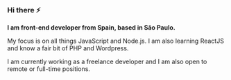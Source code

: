### Hi there ⚡

<!--
**jorgeberen/jorgeberen** is a ✨ _special_ ✨ repository because its `README.md` (this file) appears on your GitHub profile.

Here are some ideas to get you started:

- 🔭 I’m currently working on ...
- 🌱 I’m currently learning ...
- 👯 I’m looking to collaborate on ...
- 🤔 I’m looking for help with ...
- 💬 Ask me about ...
- 📫 How to reach me: ...
- 😄 Pronouns: ...
- ⚡ Fun fact: ...
-->

**I am front-end developer from Spain, based in São Paulo.** 

My focus is on all things JavaScript and Node.js. 
I am also learning ReactJS and know a fair bit of PHP and Wordpress. 

I am currently working as a freelance developer and I am also open to remote or full-time positions. 


